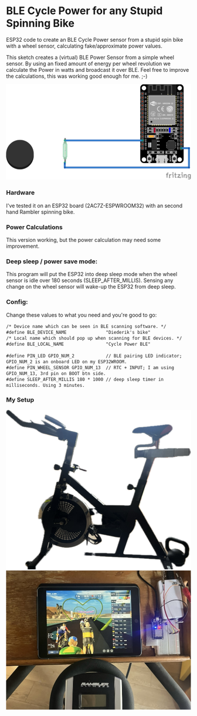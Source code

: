 # BLE Cycle Power for any Stupid Spinning Bike
ESP32 code to create an BLE Cycle Power sensor from a stupid spin bike with a wheel sensor, calculating fake/approximate power values.

This sketch creates a (virtual) BLE Power Sensor from a simple wheel sensor.
By using an fixed amount of energy per wheel revolution we calculate the Power in watts and broadcast it over BLE.
Feel free to improve the calculations, this was working good enough for me. ;-)

![Breadboard schema ESP32:BLE Cycle Power with wheel sensor](doc/schema_bb.png)

### Hardware
I've tested it on an ESP32 board (2AC7Z-ESPWROOM32) with an second hand Rambler spinning bike.

### Power Calculations
This version working, but the power calculation may need some improvement.

### Deep sleep / power save mode:
This program will put the ESP32 into deep sleep mode when the wheel sensor is idle over 180 seconds (SLEEP_AFTER_MILLIS).
Sensing any change on the wheel sensor will wake-up the ESP32 from deep sleep.

### Config:
Change these values to what you need and you're good to go:
```
/* Device name which can be seen in BLE scanning software. */
#define BLE_DEVICE_NAME               "Diederik's bike"
/* Local name which should pop up when scanning for BLE devices. */
#define BLE_LOCAL_NAME                "Cycle Power BLE"

#define PIN_LED GPIO_NUM_2            // BLE pairing LED indicator; GPIO_NUM_2 is an onboard LED on my ESP32WROOM.
#define PIN_WHEEL_SENSOR GPIO_NUM_13  // RTC + INPUT; I am using GPIO_NUM_13, 3rd pin on BOOT btn side.
#define SLEEP_AFTER_MILLIS 180 * 1000 // deep sleep timer in milliseconds. Using 3 minutes.
```


### My Setup

![My Rambler Bike with default wheel sensor, connected using a 3.5mm mini jack.](doc/my_rambler_bike.jpg)
![Using MyWoosh, note: I have a seperate BLE cadense and heartrate monitor.](doc/using_MyWoosh.jpg)